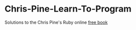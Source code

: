 # Chris-Pine-Learn-To-Program
Solutions to the Chris Pine's Ruby online [free book](https://pine.fm/LearnToProgram/)
